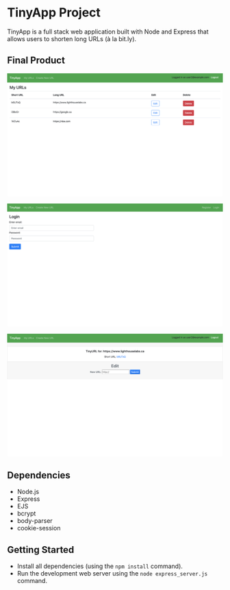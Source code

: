 # TinyApp Project

TinyApp is a full stack web application built with Node and Express that allows users to shorten long URLs (à la bit.ly).

## Final Product

!["screenshot of home page"](https://github.com/Adena7/tinyapp/blob/master/docs/urls_home.png?raw=true)

!["screenshot of login page"](https://github.com/Adena7/tinyapp/blob/master/docs/urls_login.png?raw=true)

!["screenshot of edit page"](https://github.com/Adena7/tinyapp/blob/master/docs/urls_page:edit.png?raw=true)

## Dependencies

- Node.js
- Express
- EJS
- bcrypt
- body-parser
- cookie-session

## Getting Started

- Install all dependencies (using the `npm install` command).
- Run the development web server using the `node express_server.js` command. 